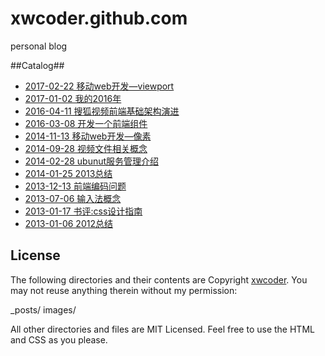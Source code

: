 xwcoder.github.com
==================

personal blog

##Catalog##

* [2017-02-22  移动web开发—viewport](https://github.com/xwcoder/xwcoder.github.com/issues/12)
* [2017-01-02  我的2016年](https://github.com/xwcoder/xwcoder.github.com/issues/11)
* [2016-04-11  搜狐视频前端基础架构演进](https://github.com/xwcoder/xwcoder.github.com/issues/10)
* [2016-03-08  开发一个前端组件](https://github.com/xwcoder/xwcoder.github.com/issues/9)
* [2014-11-13  移动web开发—像素](https://github.com/xwcoder/xwcoder.github.com/issues/8)
* [2014-09-28  视频文件相关概念](https://github.com/xwcoder/xwcoder.github.com/issues/7)
* [2014-02-28  ubunut服务管理介绍](https://github.com/xwcoder/xwcoder.github.com/issues/6)
* [2014-01-25  2013总结](https://github.com/xwcoder/xwcoder.github.com/issues/5)
* [2013-12-13  前端编码问题](https://github.com/xwcoder/xwcoder.github.com/issues/4)
* [2013-07-06  输入法概念](https://github.com/xwcoder/xwcoder.github.com/issues/3)
* [2013-01-17  书评:css设计指南](https://github.com/xwcoder/xwcoder.github.com/issues/2)
* [2013-01-06  2012总结](https://github.com/xwcoder/xwcoder.github.com/issues/1)

## License ##

The following directories and their contents are Copyright [xwcoder](https://github.com/xwcoder). You may not reuse anything therein without my permission:

_posts/
images/

All other directories and files are MIT Licensed. Feel free to use the HTML and CSS as you please.
